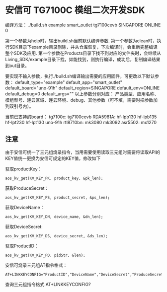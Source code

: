 # 安信可 TG7100C 模组二次开发SDK


编译方法： 
./build.sh example smart_outlet tg7100cevb SINGAPORE ONLINE 0

第一个参数为help时，输出build.sh当前默认编译参数.
第一个参数为clean时，执行SDK目录下example目录删除，并从仓库恢复，下次编译时，会重新完整编译整个SDK及应用.
第一个参数在Products目录下找不到对应的文件夹时，会继续从Living_SDK/example目录下找，如能找到，则执行编译，成功后，复制编译结果到out目录。

要实现不输入参数，执行./build.sh编译输出需要的应用固件，可更改以下默认参数：
default_type="example"
default_app="smart_outlet"
default_board="uno-91h"
default_region=SINGAPORE
default_env=ONLINE
default_debug=0
default_args=""
以上参数分别对应：
产品类型、应用名称、模组型号、连云区域、连云环境、debug、其他参数（可不填，需要时把参数加到双引号内）。


当前已支持的board：
tg7100c:        tg7100cevb
RDA5981A: 	hf-lpb130 hf-lpb135 hf-lpt230 hf-lpt130 uno-91h
rtl8710bn: 	mk3080 mk3092
asr5502: 	mx1270


## 注意
由于安信可统一了三元组烧录指令，当用需要使用读取三元组时需要将读取API的KEY值统一更换为安信可规定的KEY值，修改如下

获取productKey：

    aos_kv_get(KV_KEY_PK, product_key, &pk_len);

获取ProduceSecret：

    aos_kv_get(KV_KEY_PS, product_secret, &ps_len);

获取DeviceName：

    aos_kv_get(KV_KEY_DN, device_name, &dn_len);

获取DeviceSecret:

    aos_kv_get(KV_KEY_DS, device_secret, &ds_len);

获取ProductID：

    aos_kv_get(KV_KEY_PD, pidStr, &len);

安信可烧录三元组AT指令格式：

    AT+LINKKEYCONFIG="ProductID","DeviceName","DeviceSecret","ProduceSecret","ProductID"
查询三元组指令格式
    AT+LINKKEYCONFIG?

